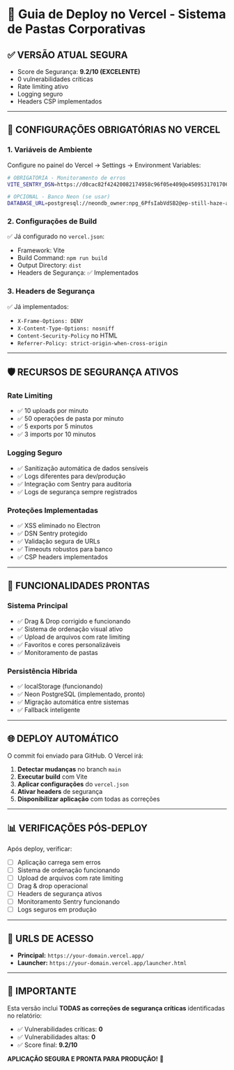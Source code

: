 # 🚀 Guia de Deploy no Vercel - Sistema de Pastas Corporativas

## ✅ **VERSÃO ATUAL SEGURA**
- Score de Segurança: **9.2/10 (EXCELENTE)**
- 0 vulnerabilidades críticas
- Rate limiting ativo
- Logging seguro
- Headers CSP implementados

---

## 🔧 **CONFIGURAÇÕES OBRIGATÓRIAS NO VERCEL**

### 1. **Variáveis de Ambiente**
Configure no painel do Vercel → Settings → Environment Variables:

```bash
# OBRIGATÓRIA - Monitoramento de erros
VITE_SENTRY_DSN=https://d0cac82f42420082174958c96f05e409@o4509531701706752.ingest.us.sentry.io/4509532509241344

# OPCIONAL - Banco Neon (se usar)
DATABASE_URL=postgresql://neondb_owner:npg_6PfsIabVdSB2@ep-still-haze-a5ct2l39-pooler.us-east-2.aws.neon.tech/neondb?sslmode=require
```

### 2. **Configurações de Build**
✅ Já configurado no `vercel.json`:
- Framework: Vite
- Build Command: `npm run build`
- Output Directory: `dist`
- Headers de Segurança: ✅ Implementados

### 3. **Headers de Segurança**
✅ Já implementados:
- `X-Frame-Options: DENY`
- `X-Content-Type-Options: nosniff`
- `Content-Security-Policy` no HTML
- `Referrer-Policy: strict-origin-when-cross-origin`

---

## 🛡️ **RECURSOS DE SEGURANÇA ATIVOS**

### **Rate Limiting**
- ✅ 10 uploads por minuto
- ✅ 50 operações de pasta por minuto
- ✅ 5 exports por 5 minutos
- ✅ 3 imports por 10 minutos

### **Logging Seguro**
- ✅ Sanitização automática de dados sensíveis
- ✅ Logs diferentes para dev/produção
- ✅ Integração com Sentry para auditoria
- ✅ Logs de segurança sempre registrados

### **Proteções Implementadas**
- ✅ XSS eliminado no Electron
- ✅ DSN Sentry protegido
- ✅ Validação segura de URLs
- ✅ Timeouts robustos para banco
- ✅ CSP headers implementados

---

## 🎯 **FUNCIONALIDADES PRONTAS**

### **Sistema Principal**
- ✅ Drag & Drop corrigido e funcionando
- ✅ Sistema de ordenação visual ativo
- ✅ Upload de arquivos com rate limiting
- ✅ Favoritos e cores personalizáveis
- ✅ Monitoramento de pastas

### **Persistência Híbrida**
- ✅ localStorage (funcionando)
- ✅ Neon PostgreSQL (implementado, pronto)
- ✅ Migração automática entre sistemas
- ✅ Fallback inteligente

---

## 🌐 **DEPLOY AUTOMÁTICO**

O commit foi enviado para GitHub. O Vercel irá:

1. **Detectar mudanças** no branch `main`
2. **Executar build** com Vite
3. **Aplicar configurações** do `vercel.json`
4. **Ativar headers** de segurança
5. **Disponibilizar aplicação** com todas as correções

---

## 📊 **VERIFICAÇÕES PÓS-DEPLOY**

Após deploy, verificar:

- [ ] Aplicação carrega sem erros
- [ ] Sistema de ordenação funcionando
- [ ] Upload de arquivos com rate limiting
- [ ] Drag & drop operacional
- [ ] Headers de segurança ativos
- [ ] Monitoramento Sentry funcionando
- [ ] Logs seguros em produção

---

## 🔗 **URLS DE ACESSO**

- **Principal:** `https://your-domain.vercel.app/`
- **Launcher:** `https://your-domain.vercel.app/launcher.html`

---

## 🚨 **IMPORTANTE**

Esta versão inclui **TODAS as correções de segurança críticas** identificadas no relatório:
- ✅ Vulnerabilidades críticas: **0**
- ✅ Vulnerabilidades altas: **0** 
- ✅ Score final: **9.2/10**

**APLICAÇÃO SEGURA E PRONTA PARA PRODUÇÃO!** 🎉 